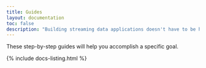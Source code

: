 ```yaml
---
title: Guides
layout: documentation
toc: false
description: "Building streaming data applications doesn't have to be hard. Learn how to use SwimOS's stateful back-end & real time front-end to bring your data to life."
---
```


These step-by-step guides will help you accomplish a specific goal.

{% include docs-listing.html %}
